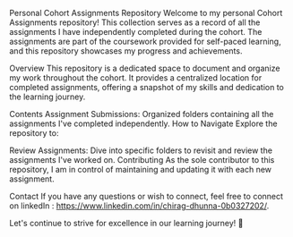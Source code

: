 Personal Cohort Assignments Repository
Welcome to my personal Cohort Assignments repository! This collection serves as a record of all the assignments I have independently completed during the cohort. The assignments are part of the coursework provided for self-paced learning, and this repository showcases my progress and achievements.

Overview
This repository is a dedicated space to document and organize my work throughout the cohort. It provides a centralized location for completed assignments, offering a snapshot of my skills and dedication to the learning journey.

Contents
Assignment Submissions: Organized folders containing all the assignments I've completed independently.
How to Navigate
Explore the repository to:

Review Assignments: Dive into specific folders to revisit and review the assignments I've worked on.
Contributing
As the sole contributor to this repository, I am in control of maintaining and updating it with each new assignment.

Contact
If you have any questions or wish to connect, feel free to connect on linkedIn : https://www.linkedin.com/in/chirag-dhunna-0b0327202/.

Let's continue to strive for excellence in our learning journey! 🌟
